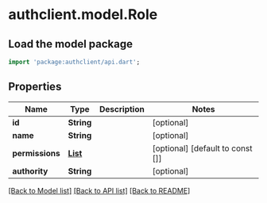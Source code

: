 # authclient.model.Role

## Load the model package
```dart
import 'package:authclient/api.dart';
```

## Properties
Name | Type | Description | Notes
------------ | ------------- | ------------- | -------------
**id** | **String** |  | [optional] 
**name** | **String** |  | [optional] 
**permissions** | [**List<Permission>**](Permission.md) |  | [optional] [default to const []]
**authority** | **String** |  | [optional] 

[[Back to Model list]](../README.md#documentation-for-models) [[Back to API list]](../README.md#documentation-for-api-endpoints) [[Back to README]](../README.md)


